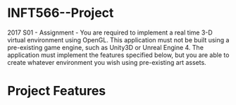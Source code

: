 # INFT566--Project
2017 S01 - Assignment - You are required to implement a real time 3-D virtual environment using OpenGL. This application must not be built using a pre-existing game engine, such as Unity3D or Unreal Engine 4. The application must implement the features specified below, but you are able to create whatever environment you wish using pre-existing art assets. 

# Project Features
